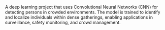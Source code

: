 A deep learning project that uses Convolutional Neural Networks (CNN) for detecting persons in crowded environments. The model is trained to identify and localize individuals within dense gatherings, enabling applications in surveillance, safety monitoring, and crowd management.
